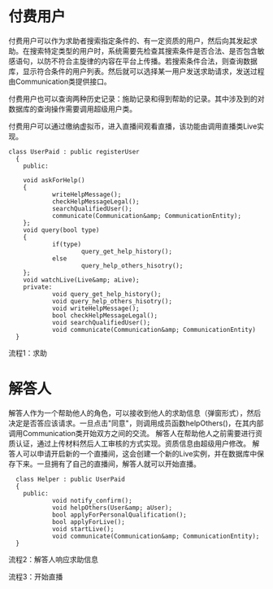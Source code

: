 # 付费用户

   付费用户可以作为求助者搜索指定条件的、有一定资质的用户，然后向其发起求助。在搜索特定类型的用户时，系统需要先检查其搜索条件是否合法、是否包含敏感语句，以防不符合主旋律的内容在平台上传播。若搜索条件合法，则查询数据库，显示符合条件的用户列表。然后就可以选择某一用户发送求助请求，发送过程由Communication类提供接口。

   付费用户也可以查询两种历史记录：施助记录和得到帮助的记录。其中涉及到的对数据库的查询操作需要调用超级用户类。

   付费用户可以通过缴纳虚拟币，进入直播间观看直播，该功能由调用直播类Live实现。

    class UserPaid : public registerUser
      {
        public:
        
        void askForHelp()
        {
                writeHelpMessage();
                checkHelpMessageLegal();
                searchQualifiedUser();
                communicate(Communication&amp; CommunicationEntity);
        };
        void query(bool type)
        {
                if(type)
                        query_get_help_history();
                else
                        query_help_others_hisotry();
        };
        void watchLive(Live&amp; aLive);
        private:
                void query_get_help_history();
                void query_help_others_hisotry();
                void writeHelpMessage();
                bool checkHelpMessageLegal();
                void searchQualifiedUser();
                void communicate(Communication&amp; CommunicationEntity)
      }

流程1：求助

# 解答人
   解答人作为一个帮助他人的角色，可以接收到他人的求助信息（弹窗形式），然后决定是否答应该请求。一旦点击&quot;同意&quot;，则调用成员函数helpOthers()，在其内部调用Communication类开始双方之间的交流。
   解答人在帮助他人之前需要进行资质认证，通过上传材料然后人工审核的方式实现。资质信息由超级用户修改。
   解答人可以申请开启新的一个直播间，这会创建一个新的Live实例，并在数据库中保存下来。一旦拥有了自己的直播间，解答人就可以开始直播。

      class Helper : public UserPaid
      {
        public:
                void notify_confirm();
                void helpOthers(User&amp; aUser);
                bool applyForPersonalQualification();
                bool applyForLive();
                void startLive();
                void communicate(Communication&amp; CommunicationEntity);
      }

流程2：解答人响应求助信息

流程3：开始直播
